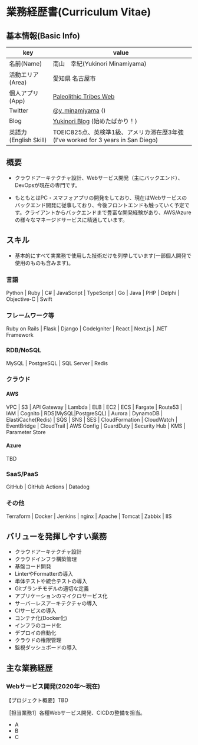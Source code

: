 # 業務経歴書(Curriculum Vitae)

## 基本情報(Basic Info)

|key|value|
|----|----|
|名前(Name)|南山　幸紀(Yukinori Minamiyama)|
|活動エリア(Area)|愛知県 名古屋市|
|個人アプリ(App)|[Paleolithic Tribes Web](https://paleo-web.yminamiyama.com/) |
|Twitter|[@y_minamiyama](https://twitter.com/y_minamiyama) ()|
|Blog|[Yukinori Blog](https://yminamiyama.com/) (始めたばかり！)|
|英語力(English Skill)|TOEIC825点、英検準1級、アメリカ滞在歴3年強(I've worked for 3 years in San Diego)|

## 概要

- クラウドアーキテクチャ設計、Webサービス開発（主にバックエンド）、DevOpsが現在の専門です。

- もともとはPC・スマフォアプリの開発をしており、現在はWebサービスのバックエンド開発に従事しており、今後フロントエンドも触っていく予定です。クライアントからバックエンドまで豊富な開発経験があり、AWS/Azureの様々なマネージドサービスに精通しています。

## スキル

- 基本的にすべて実業務で使用した技術だけを列挙しています(一部個人開発で使用のものも含みます)。

### 言語

Python | Ruby | C# | JavaScript | TypeScript | Go | Java | PHP | Delphi | Objective-C | Swift

### フレームワーク等

Ruby on Rails | Flask | Django | CodeIgniter | React | Next.js | .NET Framework

### RDB/NoSQL

MySQL | PostgreSQL | SQL Server | Redis 

### クラウド

#### AWS

VPC | S3 | API Gateway | Lambda | ELB | EC2 | ECS | Fargate | Route53 | IAM | Cognito | RDS(MySQL|PostgreSQL) | Aurora | DynamoDB | ElastiCache(Redis) | SQS | SNS | SES | CloudFormation | CloudWatch | EventBridge | CloudTrail | AWS Config | GuardDuty | Security Hub | KMS | Parameter Store 


#### Azure

TBD

### SaaS/PaaS

GitHub | GitHub Actions | Datadog 

### その他

Terraform | Docker | Jenkins | nginx | Apache | Tomcat | Zabbix | IIS 

## バリューを発揮しやすい業務

- クラウドアーキテクチャ設計
- クラウドインフラ構築管理
- 基盤コード開発
- LinterやFormatterの導入
- 単体テストや統合テストの導入
- Gitブランチモデルの適切な定義
- アプリケーションのマイクロサービス化
- サーバーレスアーキテクチャの導入
- CIサービスの導入
- コンテナ化(Docker化)
- インフラのコード化
- デプロイの自動化
- クラウドの権限管理
- 監視ダッシュボードの導入

## 主な業務経歴

### Webサービス開発(2020年〜現在)

【プロジェクト概要】TBD

［担当業務1］各種Webサービス開発、CICDの整備を担当。

- A
- B
- C

